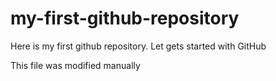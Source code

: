 # my-first-github-repository
Here is my first github repository. Let gets started with GitHub

This file was modified manually
